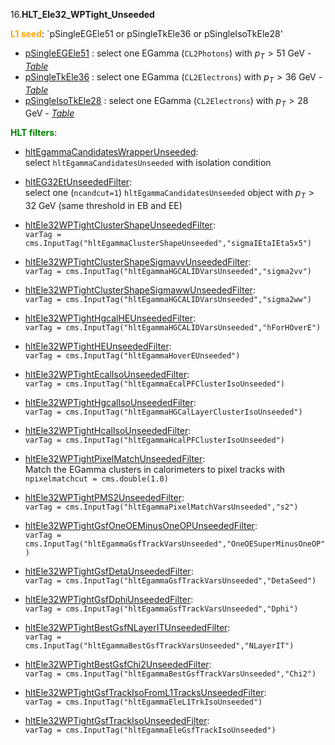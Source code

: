 16.**HLT_Ele32_WPTight_Unseeded**

<span style="color:orange">**L1 seed**</span>: `pSingleEGEle51 or pSingleTkEle36 or pSingleIsoTkEle28'

- [pSingleEGEle51](../Phase2Menu_Legacy/SingleEGEle51.html) : select one EGamma (`CL2Photons`) with $p_T>51$ GeV - *[Table](../Tables/pSingleEGEle51.md)*
- [pSingleTkEle36](../Phase2Menu_Legacy/SingleTkEle36.html) : select one EGamma (`CL2Electrons`) with $p_T>36$ GeV - *[Table](../Tables/pSingleTkEle36.md)*
- [pSingleIsoTkEle28](../Phase2Menu_Legacy/SingleIsoTkEle28.html) : select one EGamma (`CL2Electrons`) with $p_T>28$ GeV - *[Table](../Tables/pSingleIsoTkEle28.md)*

<span style="color:green">**HLT filters**</span>:

- [hltEgammaCandidatesWrapperUnseeded](../Phase2Menu_Legacy/hltEgammaCandidatesWrapperUnseeded.html):<br> 
select `hltEgammaCandidatesUnseeded` with isolation condition

- [hltEG32EtUnseededFilter](../Phase2Menu_Legacy/hltEG32EtUnseededFilter.html):<br> 
select one (`ncandcut=1`) `hltEgammaCandidatesUnseeded` object with $p_T>32$ GeV (same threshold in EB and EE)

- [hltEle32WPTightClusterShapeUnseededFilter](../Phase2Menu_Legacy/hltEle32WPTightClusterShapeUnseededFilter.html):<br> 
`varTag = cms.InputTag("hltEgammaClusterShapeUnseeded","sigmaIEtaIEta5x5")`

- [hltEle32WPTightClusterShapeSigmavvUnseededFilter](../Phase2Menu_Legacy/hltEle32WPTightClusterShapeSigmavvUnseededFilter.html):<br> 
`varTag = cms.InputTag("hltEgammaHGCALIDVarsUnseeded","sigma2vv")`

- [hltEle32WPTightClusterShapeSigmawwUnseededFilter](../Phase2Menu_Legacy/hltEle32WPTightClusterShapeSigmawwUnseededFilter.html):<br> 
`varTag = cms.InputTag("hltEgammaHGCALIDVarsUnseeded","sigma2ww")`

- [hltEle32WPTightHgcalHEUnseededFilter](../Phase2Menu_Legacy/hltEle32WPTightHgcalHEUnseededFilter.html):<br> 
`varTag = cms.InputTag("hltEgammaHGCALIDVarsUnseeded","hForHOverE")`

- [hltEle32WPTightHEUnseededFilter](../Phase2Menu_Legacy/hltEle32WPTightHEUnseededFilter.html):<br> 
`varTag = cms.InputTag("hltEgammaHoverEUnseeded")`

- [hltEle32WPTightEcalIsoUnseededFilter](../Phase2Menu_Legacy/hltEle32WPTightEcalIsoUnseededFilter.html):<br> 
`varTag = cms.InputTag("hltEgammaEcalPFClusterIsoUnseeded")`

- [hltEle32WPTightHgcalIsoUnseededFilter](../Phase2Menu_Legacy/hltEle32WPTightHgcalIsoUnseededFilter.html):<br> 
`varTag = cms.InputTag("hltEgammaHGCalLayerClusterIsoUnseeded")`

- [hltEle32WPTightHcalIsoUnseededFilter](../Phase2Menu_Legacy/hltEle32WPTightHcalIsoUnseededFilter.html):<br> 
`varTag = cms.InputTag("hltEgammaHcalPFClusterIsoUnseeded")`

- [hltEle32WPTightPixelMatchUnseededFilter](../Phase2Menu_Legacy/hltEle32WPTightPixelMatchUnseededFilter.html):<br> 
Match the EGamma clusters in calorimeters to pixel tracks with `npixelmatchcut = cms.double(1.0)`

- [hltEle32WPTightPMS2UnseededFilter](../Phase2Menu_Legacy/hltEle32WPTightPMS2UnseededFilter.html):<br> 
`varTag = cms.InputTag("hltEgammaPixelMatchVarsUnseeded","s2")`

- [hltEle32WPTightGsfOneOEMinusOneOPUnseededFilter](../Phase2Menu_Legacy/hltEle32WPTightGsfOneOEMinusOneOPUnseededFilter.html):<br> 
`varTag = cms.InputTag("hltEgammaGsfTrackVarsUnseeded","OneOESuperMinusOneOP")`

- [hltEle32WPTightGsfDetaUnseededFilter](../Phase2Menu_Legacy/hltEle32WPTightGsfDetaUnseededFilter.html):<br> 
`varTag = cms.InputTag("hltEgammaGsfTrackVarsUnseeded","DetaSeed")`

- [hltEle32WPTightGsfDphiUnseededFilter](../Phase2Menu_Legacy/hltEle32WPTightGsfDphiUnseededFilter.html):<br> 
`varTag = cms.InputTag("hltEgammaGsfTrackVarsUnseeded","Dphi")`

- [hltEle32WPTightBestGsfNLayerITUnseededFilter](../Phase2Menu_Legacy/hltEle32WPTightBestGsfNLayerITUnseededFilter.html):<br> 
`varTag = cms.InputTag("hltEgammaBestGsfTrackVarsUnseeded","NLayerIT")`

- [hltEle32WPTightBestGsfChi2UnseededFilter](../Phase2Menu_Legacy/hltEle32WPTightBestGsfChi2UnseededFilter.html):<br> 
`varTag = cms.InputTag("hltEgammaBestGsfTrackVarsUnseeded","Chi2")`

- [hltEle32WPTightGsfTrackIsoFromL1TracksUnseededFilter](../Phase2Menu_Legacy/hltEle32WPTightGsfTrackIsoFromL1TracksUnseededFilter.html):<br> 
`varTag = cms.InputTag("hltEgammaEleL1TrkIsoUnseeded")`

- [hltEle32WPTightGsfTrackIsoUnseededFilter](../Phase2Menu_Legacy/hltEle32WPTightGsfTrackIsoUnseededFilter.html):<br> 
`varTag = cms.InputTag("hltEgammaEleGsfTrackIsoUnseeded")`
